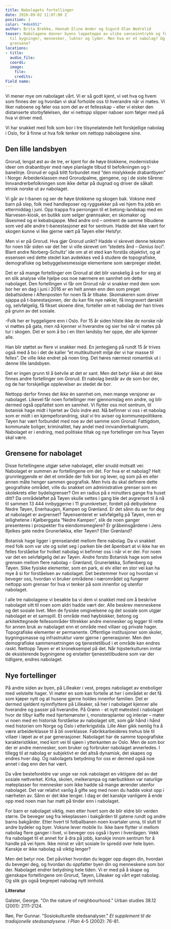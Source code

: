 ```yaml
---
title: Nabolagets fortellinger
date: 2016-09-02 11:07:00 Z
position: 1
color: "#464952"
author: Brita Brekke, Hannah Eline Ander og Sigurd Olan Nedrelid
teaser: Nabolagene danner byens lappeteppe av ulike sanseinntrykk og følelser knyttet
  til bygninger, mennesker, lukter og lyder. Men hva er et nabolag? Og hvor går egentlig
  grensene?
locations:
- title: 
  audio_file: 
  coords: 
  image:
    file: 
    credits: 
Field name: 
---
```


Vi mener mye om nabolaget vårt. Vi er så godt kjent, vi vet hva og hvem som finnes der og hvordan vi skal forholde oss til hverandre når vi møtes. Vi liker naboene og føler oss som del av et fellesskap – eller vi elsker den distanserte storbyfølelsen, der vi nettopp slipper naboer som følger med på hva vi driver med.

Vi har snakket med folk som bor i tre tilsynelatende helt forskjellige nabolag i Oslo, for å finne ut hva folk tenker om nettopp nabolagene sine.

## Den lille landsbyen

Grorud, lengst øst av de tre, er kjent for de høye blokkene, modernistiske ideer om drabantbyer med nøye planlagte tilbud til befolkningen og t-banelinje. Grorud er også blitt forbundet med ”den mislykkede drabantbyen” i Norge: Arbeiderklassen med Grorudpalme, gjengene, og i de siste tiårene: Innvandrerbefolkningen som ikke deltar på dugnad og driver de såkalt etnisk norske ut av nabolaget.

Vi går av t-banen og ser de høye blokkene og skogen bak. Voksne med barn på slep, folk med handleposer og ryggsekker på vei hjem fra jobb en ettermiddag i juni. Opp trappa fra perrongen til et betong-landskap med en Narvesen-kiosk, en butikk som selger grønnsaker, en skomaker og låsesmed og ei kebabsjappe. Med andre ord – omtrent de samme tilbudene som ved alle andre t-banestasjoner øst for sentrum. Hadde det ikke vært for skogen kunne vi like gjerne vært på Tøyen eller Helsfyr.

Men vi er på Grorud. Hva gjør Grorud unikt? Hadde vi skrevet denne teksten for noen tiår siden var det her vi ville skrevet om ”stedets ånd – *Genius loci*”. Blant andre Norberg-Schultz’ ide om at et sted kan forstås objektivt, og at essensen ved dette stedet kan avdekkes ved å studere de topografiske, demografiske og bebyggelsesmessige elementene som særpreger stedet.

Det er så mange fortellinger om Grorud at det blir vanskelig å se for seg at en slik analyse ville hjelpe oss noe nærmere en sannhet om dette nabolaget. Den fortellingen vi får om Grorud når vi snakker med dem som bor her en dag i juni i 2016 er en helt annen enn den som preget debattsidene i Aftenposten for noen få år tilbake. Skomakeren som driver sjappa på t-banestasjonen, der du kan file nye nøkler, få inngravert dørskilt og, selvfølgelig, få fikset skoene dine, forteller om et nabolag der han trives på grunn av det sosiale.

-Folk her er hyggeligere enn i Oslo. For 15 år siden hilste ikke de norske når vi møttes på gata, men nå kjenner vi hverandre og sier hei når vi møtes på tur i skogen. Det er som å bo i en liten landsby her oppe, der alle kjenner alle.

Han blir støttet av flere vi snakker med. En jentegjeng på rundt 15 år trives også med å bo i det de kaller ”et multikulturelt miljø der vi har masse til felles”. De ville ikke endret på noen ting. Det høres nærmest romantisk ut i denne lille landsbyen.

Det er ingen grunn til å betvile at det er sant. Men det betyr ikke at det ikke finnes andre fortellinger om Grorud. Et nabolag består av de som bor der, og de har forskjellige opplevelser av stedet de bor.

Nettopp derfor finnes det ikke én sannhet om, men mange versjoner av nabolaget. Likevel får noen fortellinger mer gjennomslag enn andre, og blir dermed også oppfattet som en sannhet. Vi flytter oss mot sentrum, til botanisk hage midt i hjertet av Oslo indre øst. Nå befinner vi oss i et nabolag som er midt i en kjempeforandring, skal vi tro aviser og kommunepolitikere. Tøyen har vært forbundet med noe av det samme som Grorud: Fattigdom, kommunale boliger, kriminalitet, høy andel med innvandrerbakgrunn. Nabolaget er i endring, med politiske tiltak og nye fortellinger om hva Tøyen skal være.

## Grensene for nabolaget

Disse fortellingene utgjør selve nabolaget, eller snudd motsatt vei: Nabolaget er summen av fortellingene om det. For hva er et nabolag? Helt grunnleggende er det et område der folk bor og lever, og som på en eller annen måte henger sammen geografisk. Men hvis du skal definere dette geografiske området, ville du snakket om administrative grenser som en skolekrets eller bydelsgrenser? Om en radius på x minutters gange fra huset ditt? Da områdeløftet på Tøyen skulle settes i gang ble det avgrenset til å nå til sammen 13 444 innbyggerne i 11 grunnkretser, fordelt på delbydelene Nedre Tøyen, Enerhaugen, Kampen og Grønland. Er det sånn du ser for deg at nabolaget er avgrenset? Tøyensenteret er selvfølgelig på Tøyen, men er leilighetene i Kjølberggata “Nedre Kampen”, slik de noen ganger presenteres i prospekter fra eiendomsmeglere? Er gråbeinsgårdene i Jens Bjelkes gate nedre Grunerløkka, eller Tøyen? Eller Grønland?

Botanisk hage ligger i grenselandet mellom flere nabolag. Da vi snakket med folk som var ute og solet seg i parken ble det åpenbart at vi ikke har en felles forståelse for hvilket nabolag vi befinner oss i når vi er der. For noen var det en selvfølgelig del av Tøyen. Andre forsto Botanisk hage som selve grensen mellom flere nabolag – Grønland, Grunerløkka, Sofienberg og Tøyen. Slike fysiske elementer, som en park, ei elv eller en stor vei kan ha mye å si for forståelsen av nabolaget. Det bestemmer hvor og hvordan vi beveger oss, hvordan vi bruker områdene i nærområdet og fungerer nettopp som grenser for hva vi tenker på som innenfor og utenfor nabolaget.

I alle tre nabolagene vi besøkte ba vi dem vi snakket med om å beskrive nabolaget sitt til noen som aldri hadde vært der. Alle beskrev menneskene og det sosiale livet. Men de fysiske omgivelsene og det sosiale som utgjør nabolaget er et samspill. Et område med høyblokker, betong og arkitekttegnede fellesområder tiltrekker andre mennesker og legger til rette for annen bruk av nabolaget enn et område med villaer og private hager. Topografiske elementer er permanente. Offentlige institusjoner som skoler, bygningsmasse og infrastruktur varer gjerne i generasjoner. Men den demografiske sammensetningen og tjenestetilbud i et område kan endres raskt. Nettopp Tøyen er et kroneksempel på det. Når hipsterkulturen inntar de eksisterende bygningene og erstatter tjenestetilbudene som var der tidligere, endres nabolaget.

## Nye fortellinger

På andre siden av byen, på Lilleaker i vest, preges nabolaget av eneboliger med velstelte hager. Vi møter en som kan fortelle at her i området er det få som kjøper nytt og at husene gjerne holdes innenfor familien. Det er dermed sjeldent nyinnflyttere på Lilleaker, så her i nabolaget kjenner alle hverandre og passer på hverandre. På Grønn - et nytt møtested i nabolaget hvor de tilbyr kaffe med hjertemønster i, monsteraplanter og interiør – møter vi noen med en historisk forståelse av nabolaget sitt, som går hånd i hånd med historien om Norge og Oslo i etterkrigstida. Lille Aker gikk nemlig fra å være arbeiderklasse til å bli overklasse. Fabrikkarbeideres trehus ble til villaer i løpet av et par generasjoner. Nabolaget har de samme topografiske karakteristikker, med kort vei til sjøen i ytterkanten av Oslo. Men de som bor der er andre mennesker, som bruker og forbruker nabolaget annerledes. I tillegg til at nabolag er subjektivt er det altså dynamisk, det skapes og endres hver dag. Og nabolagets betydning for oss er dermed også noe annet i dag enn den har vært.

Da våre besteforeldre var unge var nok nabolaget en viktigere del av det sosiale nettverket. Kirka, skolen, melkerampa og nærbutikken var naturlige møteplasser for mennesker som ikke hadde så mange ærender utenfor nabolaget. Det var relativt vanlig å gifte seg med noen du hadde vokst opp i nærheten av. Sånn er det ikke lenger. I dag er det kanskje vanligere å ende opp med noen man har møtt på tinder enn i nabolaget.

For barn er nabolaget viktig, men etter hvert som de blir eldre blir verden større. De beveger seg fra lekeplassen i bakgården til gatene rundt og andre barns bakgårder. Etter hvert til fotballbanen noen kvartaler unna, til slutt til andre bydeler og byer. Voksne lever mobile liv. Ikke bare flytter vi mellom nabolag flere ganger i livet, vi beveger oss også i byen i hverdagen. Vekk fra nabolaget til et annet for å dra på jobb, kanskje innom sentrum for å handle på vei hjem. Ikke minst er vårt sosiale liv spredd over hele byen. Kanskje er ikke nabolag så viktig lenger?

Men det betyr noe. Det påvirker hvordan du legger opp dagen din, hvordan du beveger deg, og hvordan du oppfatter byen din og menneskene som bor der. Nabolaget endrer betydning hele tiden. Vi er med på å skape og gjenskape fortellingene om Grorud, Tøyen, Lilleaker og vårt eget nabolag. Og slik gis også begrepet nabolag nytt innhold.

**Litteratur**

Galster, George. "On the nature of neighbourhood." Urban studies 38.12 (2001): 2111-2124.

Røe, Per Gunnar. "Sosiokulturelle stedsanalyser." *Et supplement til de tradisjonelle stedsanalysene. I Plan* 4-5 (2002): 76-81.
